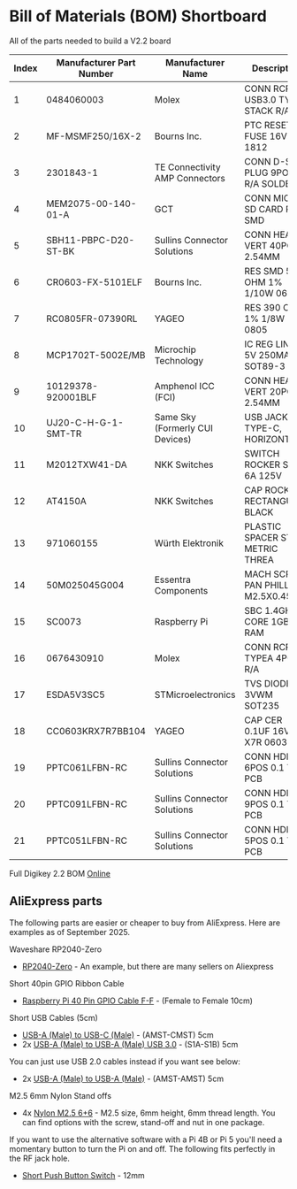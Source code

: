 # Bill of Materials (BOM) Shortboard

All of the parts needed to build a V2.2 board

| Index | Manufacturer Part Number | Manufacturer Name               | Description                      | Quantity | Digi-Key Part Number          | Datasheet                                                                                                             |
|-------|--------------------------|---------------------------------|----------------------------------|----------------------|-------------------------------|-----------------------------------------------------------------------------------------------------------------------|
| 1     | 0484060003               | Molex                           | CONN RCPT USB3.0 TYPEA STACK R/A | 2                    | [WM10420-ND](https://www.digikey.no/en/products/detail/molex/0484060003/4701516)                     | [DataSheet](https://www.molex.com/en-us/products/part-detail/484060003?display=pdf) |
| 2     | MF-MSMF250/16X-2         | Bourns Inc.                     | PTC RESET FUSE 16V 2.5A 1812     | 1                    | [MF-MSMF250/16X-2CT-ND](https://www.digikey.no/en/products/detail/bourns-inc/MF-MSMF250-16X-2/2563289)         | [DataSheet](https://www.bourns.com/docs/product-datasheets/mf-msmf.pdf) |
| 3     | 2301843-1                | TE Connectivity AMP Connectors  | CONN D-SUB PLUG 9POS R/A SOLDER  | 2                    | [A132510-ND](https://www.digikey.no/en/products/detail/te-connectivity-amp-connectors/2301843-1/7776536)                    | [DataSheet](https://www.te.com/usa-en/product-2301843-1.datasheet.pdf) |
| 4     | MEM2075-00-140-01-A      | GCT                             | CONN MICRO SD CARD R/A SMD       | 1                    | [2073-MEM2075-00-140-01-ACT-ND](https://www.digikey.no/en/products/detail/gct/MEM2075-00-140-01-A/9859614) | [DataSheet](https://gct.co/files/specs/mem2075-spec.pdf)  |
| 5     | SBH11-PBPC-D20-ST-BK     | Sullins Connector Solutions     | CONN HEADER VERT 40POS 2.54MM    | 1                    | [S9175-ND](https://www.digikey.no/en/products/detail/sullins-connector-solutions/SBH11-PBPC-D20-ST-BK/1990068)                      | [DataSheet](https://s3.amazonaws.com/catalogspreads-pdf/PAGE122%20.100%20SBH11%20SERIES%20MALE%20BOX%20HDR%20ST%20RA%20SMT.pdf) |
| 6     | CR0603-FX-5101ELF        | Bourns Inc.                     | RES SMD 5.1K OHM 1% 1/10W 0603   | 2                    | [CR0603-FX-5101ELFCT-ND](https://www.digikey.no/en/products/detail/bourns-inc/CR0603-FX-5101ELF/3784064)        | [DataSheet](https://bourns.com/docs/product-datasheets/cr.pdf?sfvrsn=574d41f6_14) |
| 7     | RC0805FR-07390RL         | YAGEO                           | RES 390 OHM 1% 1/8W 0805         | 1                    | [311-390CRCT-ND](https://www.digikey.no/en/products/detail/yageo/RC0805FR-07390RL/727902)                | [DataSheet](https://www.yageo.com/upload/media/product/products/datasheet/rchip/PYu-RC_Group_51_RoHS_L_12.pdf) |
| 8     | MCP1702T-5002E/MB        | Microchip Technology            | IC REG LINEAR 5V 250MA SOT89-3   | 1                    | [MCP1702T-5002E/MBCT-ND](https://www.digikey.no/en/products/detail/microchip-technology/MCP1702T-5002E-MB/1098474)        | [DataSheet](https://ww1.microchip.com/downloads/en/DeviceDoc/22008E.pdf) |
| 9     | 10129378-920001BLF       | Amphenol ICC (FCI)              | CONN HEADER VERT 20POS 2.54MM    | 2                    | [10129378-920001BLF-ND](https://www.digikey.no/en/products/detail/amphenol-cs-fci/10129378-920001BLF/7915969)         | [DataSheet](https://cdn.amphenol-cs.com/media/wysiwyg/files/documentation/datasheet/boardwiretoboard/bwb_econostik_254headers.pdf) |
| 10    | UJ20-C-H-G-1-SMT-TR      | Same Sky (Formerly CUI Devices) | USB JACK 2.0, TYPE-C, HORIZONTAL | 1                    | [2223-UJ20-C-H-G-1-SMT-TRCT-ND](https://www.digikey.no/en/products/detail/same-sky-formerly-cui-devices/UJ20-C-H-G-1-SMT-TR/24766819) | [DataSheet](https://www.sameskydevices.com/product/resource/uj20-c-h-g-1-smt-tr.pdf) |
| 11    | M2012TXW41-DA            | NKK Switches                    | SWITCH ROCKER SPDT 6A 125V       | 1                    | [360-2254-ND](https://www.digikey.no/en/products/detail/nkk-switches/M2012TXW41-DA/1051802)                   | [DataSheet](https://mm.digikey.com/Volume0/opasdata/d220001/medias/docus/4900/MrockersBracket.pdf) |
| 12    | AT4150A                  | NKK Switches                    | CAP ROCKER RECTANGULAR BLACK     | 1                    | [AT4150A-ND](https://www.digikey.no/en/products/detail/nkk-switches/AT4150A/1050253)                    | [DataSheet](https://www.nkkswitches.com/pdf/accessorieshardware.pdf) |
| 13    | 971060155                | Würth Elektronik                | PLASTIC SPACER STUD METRIC THREA | 4                    | [732-13042-ND](https://www.digikey.no/en/products/detail/w%C3%BCrth-elektronik/971060155/9488746)                  | [DataSheet](https://www.we-online.com/components/products/datasheet/971060155.pdf) |
| 14    | 50M025045G004            | Essentra Components             | MACH SCREW PAN PHILLIP M2.5X0.45 | 4                    | [145-50M025045G004-ND](https://www.digikey.no/en/products/detail/essentra-components/50M025045G004/11638842)          | [DataSheet](https://mm.digikey.com/Volume0/opasdata/d220001/medias/docus/5686/50M025045G004.pdf) |
| 15    | SC0073                   | Raspberry Pi                    | SBC 1.4GHZ 4 CORE 1GB RAM        | 1                    | [2648-SC0073-ND](https://www.digikey.no/en/products/detail/raspberry-pi/SC0073/8571724)                | [DataSheet](https://datasheets.raspberrypi.com/rpi3/raspberry-pi-3-b-plus-product-brief.pdf) |
| 16     | 0676430910               | Molex                           | CONN RCPT TYPEA 4POS R/A         | 2                    | [WM4993-ND](https://www.digikey.no/en/products/detail/molex/0676430910/917619)                     | [DataSheet](https://www.molex.com/en-us/products/part-detail/676430910?display=pdf) |
| 17    | ESDA5V3SC5               | STMicroelectronics              | TVS DIODE 3VWM SOT235            | 4                    | [497-7746-1-ND](https://www.digikey.no/en/products/detail/stmicroelectronics/ESDA5V3SC5/1037979)                 | [DataSheet](https://www.st.com/content/ccc/resource/technical/document/datasheet/7f/2e/1d/82/74/9c/4b/a1/CD00002055.pdf/files/CD00002055.pdf/jcr:content/translations/en.CD00002055.pdf) |
| 18    | CC0603KRX7R7BB104        | YAGEO                           | CAP CER 0.1UF 16V X7R 0603       | 2                    | [311-1088-1-ND](https://www.digikey.no/en/products/detail/yageo/CC0603KRX7R7BB104/302822)                 | [DataSheet](https://www.yageo.com/en/Chart/Download/pdf/CC0603KRX7R7BB104)                                                                                                               |
| 19    | PPTC061LFBN-RC           | Sullins Connector Solutions     | CONN HDR 6POS 0.1 TIN PCB        | 1                    | [S7004-ND](https://www.digikey.no/en/products/detail/sullins-connector-solutions/PPTC061LFBN-RC/810145)                      | [DataSheet](https://mm.digikey.com/Volume0/opasdata/d220001/medias/docus/937/Female_Headers.100_DS.pdf) |
| 20    | PPTC091LFBN-RC           | Sullins Connector Solutions     | CONN HDR 9POS 0.1 TIN PCB        | 2                    | [S7007-ND](https://www.digikey.no/en/products/detail/sullins-connector-solutions/PPTC091LFBN-RC/810148)                      | [DataSheet](https://mm.digikey.com/Volume0/opasdata/d220001/medias/docus/937/Female_Headers.100_DS.pdf) |
| 21    | PPTC051LFBN-RC           | Sullins Connector Solutions     | CONN HDR 5POS 0.1 TIN PCB        | 1                    | [S6103-ND](https://www.digikey.no/en/products/detail/sullins-connector-solutions/PPTC051LFBN-RC/807239)                      | [DataSheet](https://mm.digikey.com/Volume0/opasdata/d220001/medias/docus/937/Female_Headers.100_DS.pdf) |

Full Digikey 2.2 BOM [Online](https://www.digikey.no/en/mylists/list/35ZL5UPXPZ)

## AliExpress parts

The following parts are easier or cheaper to buy from AliExpress. Here are examples as of September 2025.

Waveshare RP2040-Zero

* [RP2040-Zero](https://www.aliexpress.com/item/1005007650325892.html) - An example, but there are many sellers on Aliexpress

Short 40pin GPIO Ribbon Cable

* [Raspberry Pi 40 Pin GPIO Cable F-F](https://www.aliexpress.com/item/1005006907762388.html) - (Female to Female 10cm)

Short USB Cables (5cm)

* [USB-A (Male) to USB-C (Male)](https://www.aliexpress.com/item/1005005973334576.html) - (AMST-CMST) 5cm
* 2x [USB-A (Male) to USB-A (Male) USB 3.0](https://www.aliexpress.com/item/1005008057812288.html) - (S1A-S1B) 5cm

You can just use USB 2.0 cables instead if you want see below:

* 2x [USB-A (Male) to USB-A (Male)](https://www.aliexpress.com/item/1005006339293579.html) - (AMST-AMST) 5cm

M2.5 6mm Nylon Stand offs 

* 4x [Nylon M2.5 6+6](https://www.aliexpress.com/item/1005005979250243.html) - M2.5 size, 6mm height, 6mm thread length. You can find options with the screw, stand-off and nut in one package.

If you want to use the alternative software with a Pi 4B or Pi 5 you'll need a momentary button to turn the Pi on and off. The following fits perfectly in the RF jack hole.

* [Short Push Button Switch](https://www.aliexpress.com/item/1005003993025317.html) - 12mm
